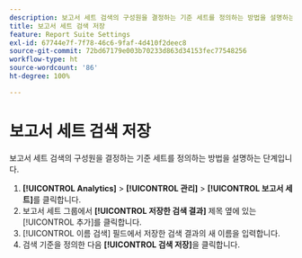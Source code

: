 ```yaml
---
description: 보고서 세트 검색의 구성원을 결정하는 기준 세트를 정의하는 방법을 설명하는 단계입니다.
title: 보고서 세트 검색 저장
feature: Report Suite Settings
exl-id: 67744e7f-7f78-46c6-9faf-4d410f2deec8
source-git-commit: 72bd67179e003b70233d863d34153fec77548256
workflow-type: ht
source-wordcount: '86'
ht-degree: 100%

---
```


# 보고서 세트 검색 저장

보고서 세트 검색의 구성원을 결정하는 기준 세트를 정의하는 방법을 설명하는 단계입니다.

1. **[!UICONTROL Analytics]** > **[!UICONTROL 관리]** > **[!UICONTROL 보고서 세트]**&#x200B;를 클릭합니다.
1. 보고서 세트 그룹에서 **[!UICONTROL 저장한 검색 결과]** 제목 옆에 있는 [!UICONTROL 추가]를 클릭합니다.
1. [!UICONTROL 이름 검색] 필드에서 저장한 검색 결과의 새 이름을 입력합니다.
1. 검색 기준을 정의한 다음 **[!UICONTROL 검색 저장]**&#x200B;을 클릭합니다.
